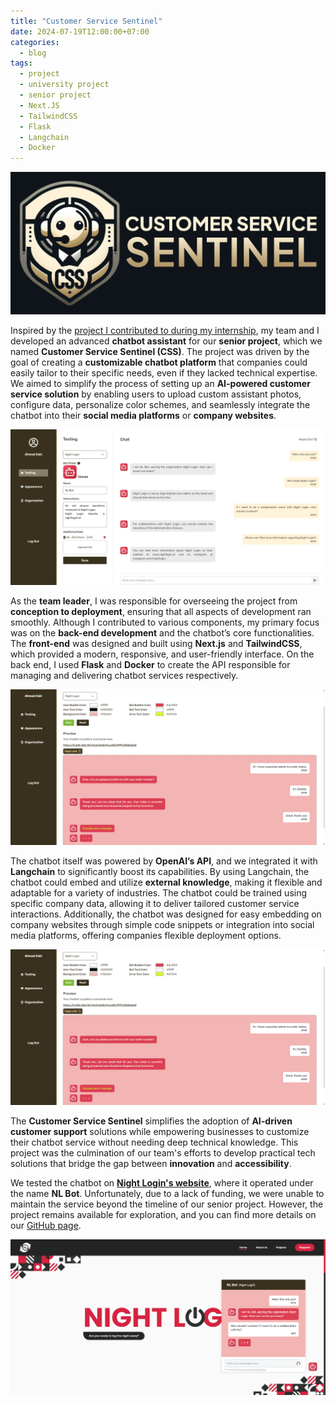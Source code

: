 ```yaml
---
title: "Customer Service Sentinel"
date: 2024-07-19T12:00:00+07:00
categories:
  - blog
tags:
  - project
  - university project
  - senior project
  - Next.JS
  - TailwindCSS
  - Flask
  - Langchain
  - Docker
---
```

![image](/assets/images/CSS1.png)

Inspired by the [project I contributed to during my internship](/blog/CrampasAI/), my team and I developed an advanced **chatbot assistant** for our **senior project**, which we named **Customer Service Sentinel (CSS)**. The project was driven by the goal of creating a **customizable chatbot platform** that companies could easily tailor to their specific needs, even if they lacked technical expertise. We aimed to simplify the process of setting up an **AI-powered customer service solution** by enabling users to upload custom assistant photos, configure data, personalize color schemes, and seamlessly integrate the chatbot into their **social media platforms** or **company websites**.

![image](/assets/images/CSS2.png)

As the **team leader**, I was responsible for overseeing the project from **conception to deployment**, ensuring that all aspects of development ran smoothly. Although I contributed to various components, my primary focus was on the **back-end development** and the chatbot’s core functionalities. The **front-end** was designed and built using **Next.js** and **TailwindCSS**, which provided a modern, responsive, and user-friendly interface. On the back end, I used **Flask** and **Docker** to create the API responsible for managing and delivering chatbot services respectively.

![image](/assets/images/CSS3.png)

The chatbot itself was powered by **OpenAI’s API**, and we integrated it with **Langchain** to significantly boost its capabilities. By using Langchain, the chatbot could embed and utilize **external knowledge**, making it flexible and adaptable for a variety of industries. The chatbot could be trained using specific company data, allowing it to deliver tailored customer service interactions. Additionally, the chatbot was designed for easy embedding on company websites through simple code snippets or integration into social media platforms, offering companies flexible deployment options.

![image](/assets/images/CSS3.png)

The **Customer Service Sentinel** simplifies the adoption of **AI-driven customer support** solutions while empowering businesses to customize their chatbot service without needing deep technical knowledge. This project was the culmination of our team's efforts to develop practical tech solutions that bridge the gap between **innovation** and **accessibility**.

We tested the chatbot on **[Night Login's website](/blog/NightLogin)**, where it operated under the name **NL Bot**. Unfortunately, due to a lack of funding, we were unable to maintain the service beyond the timeline of our senior project. However, the project remains available for exploration, and you can find more details on our [GitHub page](https://ahmadzakiakmal.github.io/CustomerServiceSentinel/).

![image](/assets/images/CSS4.png)
